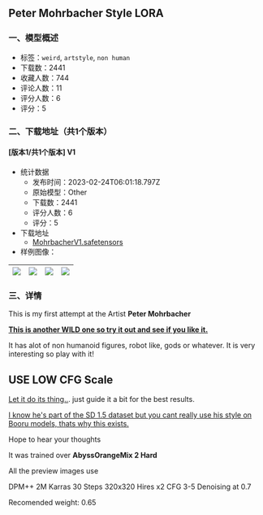 ## Peter Mohrbacher Style LORA
### 一、模型概述

- 标签：`weird`, `artstyle`, `non human`
- 下载数：2441
- 收藏人数：744
- 评论人数：11
- 评分人数：6
- 评分：5

### 二、下载地址（共1个版本）

#### [版本1/共1个版本] V1

- 统计数据
  - 发布时间：2023-02-24T06:01:18.797Z
  - 原始模型：Other
  - 下载数：2441
  - 评分人数：6
  - 评分：5
- 下载地址
  - [MohrbacherV1.safetensors](https://civitai.com/api/download/models/14610)
- 样例图像：

| <img src="https://image.civitai.com/xG1nkqKTMzGDvpLrqFT7WA/3f1620e8-8810-4c69-d80f-1cea6ff4ea00/width=450/142962.jpeg" /> | <img src="https://image.civitai.com/xG1nkqKTMzGDvpLrqFT7WA/6c771503-9586-4dd7-82f4-e1ceb2f4ad00/width=450/143435.jpeg" /> | <img src="https://image.civitai.com/xG1nkqKTMzGDvpLrqFT7WA/c6959b13-195b-4366-d224-b620c9294700/width=450/142961.jpeg" /> | <img src="https://image.civitai.com/xG1nkqKTMzGDvpLrqFT7WA/1d1b4783-9029-4a71-684b-919615465100/width=450/143434.jpeg" /> |
| ---- | ---- | ---- | ---- |


### 三、详情
<p>This is my first attempt at the Artist <strong>Peter Mohrbacher</strong></p><p><strong><u>This is another WILD one so try it out and see if you like it.</u></strong></p><p>It has alot of non humanoid figures, robot like, gods or whatever. It is very interesting so play with it!</p><h2>USE LOW CFG Scale</h2><p><u>Let it do its thing..</u>. just guide it a bit for the best results.</p><p><u>I know he's part of the SD 1.5 dataset but you cant really use his style on Booru models, thats why this exists.</u></p><p>Hope to hear your thoughts</p><p>It was trained over <strong>AbyssOrangeMix 2 Hard</strong></p><p>All the preview images use</p><p>DPM++ 2M Karras 30 Steps 320x320 Hires x2 CFG 3-5 Denoising at 0.7</p><p>Recomended weight: 0.65</p>